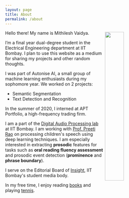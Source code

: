 ```yaml
---
layout: page
title: About
permalink: /about
---
```

<img style="float: right; width: 35%; padding: 5px;" src=" {{site.url}}/assets/img/profile.jpg ">

Hello there! My name is Mithilesh Vaidya.

I’m a final year dual-degree student in the Electrical Engineering department at IIT Bombay. I plan to use this website as a medium for sharing my projects and other random thoughts.

I was part of Autonise AI, a small group of machine learning enthusiasts during my sophomore year.
We worked on 2 projects:
* Semantic Segmentation
* Text Detection and Recognition

In the summer of 2020, I interned at APT Portfolio, a high-frequency trading firm.

I am a part of the [Digital Audio Processing lab](https://www.ee.iitb.ac.in/student/~daplab/) at IIT Bombay.
I am working with [Prof. Preeti Rao](https://www.ee.iitb.ac.in/web/people/faculty/home/prao) on processing
children's speech using deep learning techniques. I am especially interested in extracting **prosodic** features for
tasks such as **oral reading fluency assessment** and prosodic event detection (**prominence** and **phrase boundary**).

I serve on the Editorial Board of [Insight](https://www.insightiitb.org), IIT Bombay's student media body.

In my free time, I enjoy reading [books]({{site.url}}/books) and playing [tennis]({{site.url}}/tennis).

